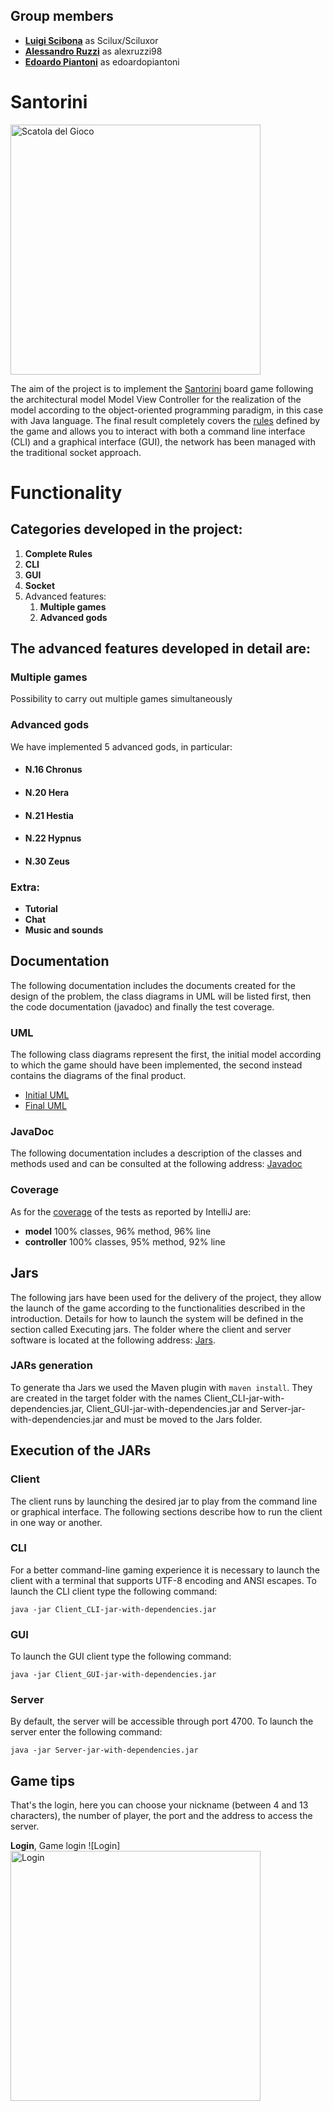 ## Group members
- [__Luigi Scibona__](https://github.com/Sciluxor) as Scilux/Sciluxor
- [__Alessandro Ruzzi__](https://github.com/alexruzzi98) as alexruzzi98
- [__Edoardo Piantoni__](https://github.com/edoardopiantoni) as edoardopiantoni

# Santorini
<img src="https://github.com/Sciluxor/ing-sw-2020-Scibona-Ruzzi-Piantoni/blob/master/wiki-assets/gamebox.png" width="400" alt="Scatola del Gioco" align="center" /></a>


The aim of the project is to implement the [Santorini](http://www.craniocreations.it/prodotto/santorini/) board game following the architectural model Model View Controller for the realization of the model according to the object-oriented programming paradigm, in this case with Java language. The final result completely covers the [rules](https://github.com/Sciluxor/ing-sw-2020-Scibona-Ruzzi-Piantoni/blob/master/wiki-assets/santorini_rules_en.pdf) defined by the game and allows you to interact with both a command line interface (CLI) and a graphical interface (GUI), the network has been managed with the traditional socket approach.

# Functionality

## Categories developed in the project:
1) **Complete Rules**
2) **CLI**
3) **GUI**
4) **Socket**
5) Advanced features:
    1) **Multiple games**
    2) **Advanced gods**

## The advanced features developed in detail are:

### Multiple games
Possibility to carry out multiple games simultaneously

### Advanced gods
We have implemented 5 advanced gods, in particular:
- #### N.16 Chronus
- #### N.20 Hera
- #### N.21 Hestia
- #### N.22 Hypnus
- #### N.30 Zeus

### Extra:
- **Tutorial**
- **Chat**
- **Music and sounds**

## Documentation
The following documentation includes the documents created for the design of the problem, the class diagrams in UML will be listed first, then the code documentation (javadoc) and finally the test coverage.

### UML
The following class diagrams represent the first, the initial model according to which the game should have been implemented, the second instead contains the diagrams of the final product.
- [Initial UML](https://github.com/Sciluxor/ing-sw-2020-Scibona-Ruzzi-Piantoni/blob/master/Deliverables/UML/Initial%20UML.jpg)
- [Final UML](https://github.com/Sciluxor/ing-sw-2020-Scibona-Ruzzi-Piantoni/tree/master/Deliverables/UML/Final%20UML)

### JavaDoc
The following documentation includes a description of the classes and methods used and can be consulted at the following address: [Javadoc](https://github.com/Sciluxor/ing-sw-2020-Scibona-Ruzzi-Piantoni/blob/master/Deliverables/JavaDoc/index.html)

### Coverage
As for the [coverage](https://github.com/Sciluxor/ing-sw-2020-Scibona-Ruzzi-Piantoni/blob/master/Deliverables/Coverage%20Report/index.html) of the tests as reported by IntelliJ are:
- __model__ 100% classes, 96% method, 96% line
- __controller__ 100% classes, 95% method, 92% line

## Jars
The following jars have been used for the delivery of the project, they allow the launch of the game according to the functionalities described in the introduction. Details for how to launch the system will be defined in the section called Executing jars. The folder where the client and server software is located at the following address: [Jars](https://github.com/Sciluxor/ing-sw-2020-Scibona-Ruzzi-Piantoni/tree/master/Deliverables/Jars).

### JARs generation
To generate tha Jars we used the Maven plugin with  ```
                                                    maven install
                                                    ```. 
They are created in the target folder with the names Client_CLI-jar-with-dependencies.jar, Client_GUI-jar-with-dependencies.jar and Server-jar-with-dependencies.jar and must be moved to the Jars folder.


## Execution of the JARs
### Client
The client runs by launching the desired jar to play from the command line or graphical interface. The following sections describe how to run the client in one way or another.

### CLI
For a better command-line gaming experience it is necessary to launch the client with a terminal that supports UTF-8 encoding and ANSI escapes. To launch the CLI client type the following command:
```
java -jar Client_CLI-jar-with-dependencies.jar
```

### GUI
To launch the GUI client type the following command:
```
java -jar Client_GUI-jar-with-dependencies.jar
```

### Server
By default, the server will be accessible through port 4700. To launch the server enter the following command:
```
java -jar Server-jar-with-dependencies.jar
```

## Game tips
That's the login, here you can choose your nickname (between 4 and 13 characters), the number of player, the port and the address to access the server.

<Login>**Login**, Game login</sub>
![Login]<img src="https://github.com/Sciluxor/ing-sw-2020-Scibona-Ruzzi-Piantoni/blob/master/wiki-assets/login.png" width="400" alt="Login" align="center" /></a>
